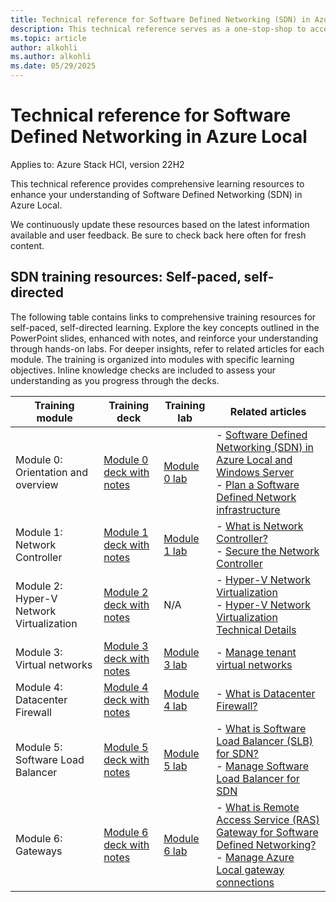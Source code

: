 ```yaml
---
title: Technical reference for Software Defined Networking (SDN) in Azure Local.
description: This technical reference serves as a one-stop-shop to access learning resources available for SDN.
ms.topic: article
author: alkohli
ms.author: alkohli
ms.date: 05/29/2025
---
```


# Technical reference for Software Defined Networking in Azure Local

Applies to: Azure Stack HCI, version 22H2

This technical reference provides comprehensive learning resources to enhance your understanding of Software Defined Networking (SDN) in Azure Local.

We continuously update these resources based on the latest information available and user feedback. Be sure to check back here often for fresh content.

## SDN training resources: Self-paced, self-directed

The following table contains links to comprehensive training resources for self-paced, self-directed learning. Explore the key concepts outlined in the PowerPoint slides, enhanced with notes, and reinforce your understanding through hands-on labs. For deeper insights, refer to related articles for each module. The training is organized into modules with specific learning objectives. Inline knowledge checks are included to assess your understanding as you progress through the decks.

| Training module | Training deck | Training lab | Related articles |
|--|--|--|--|
| Module 0: Orientation and overview | [Module 0 deck with notes](https://github.com/Azure-Samples/AzureStackHCI/tree/main/sdn-training/module-0) | [Module 0 lab](https://github.com/Azure-Samples/AzureStackHCI/tree/main/sdn-training/module-0)| - [Software Defined Networking (SDN) in Azure Local and Windows Server](../concepts/software-defined-networking.md) <br> - [Plan a Software Defined Network infrastructure](../concepts/plan-software-defined-networking-infrastructure.md) |
| Module 1: Network Controller | [Module 1 deck with notes](https://github.com/Azure-Samples/AzureStackHCI/tree/main/sdn-training/module-1)| [Module 1 lab](https://github.com/Azure-Samples/AzureStackHCI/tree/main/sdn-training/module-1) | - [What is Network Controller?](../concepts/network-controller-overview.md) <br> - [Secure the Network Controller](./nc-security.md) |
| Module 2: Hyper-V Network Virtualization | [Module 2 deck with notes](https://github.com/Azure-Samples/AzureStackHCI/tree/main/sdn-training/module-2)| N/A | - [Hyper-V Network Virtualization](/windows-server/networking/sdn/technologies/hyper-v-network-virtualization/hyper-v-network-virtualization) <br> - [Hyper-V Network Virtualization Technical Details](/windows-server/networking/sdn/technologies/hyper-v-network-virtualization/hyperv-network-virtualization-technical-details-windows-server)|
| Module 3: Virtual networks | [Module 3 deck with notes](https://github.com/Azure-Samples/AzureStackHCI/tree/main/sdn-training/module-3)| [Module 3 lab](https://github.com/Azure-Samples/AzureStackHCI/tree/main/sdn-training/module-3) | - [Manage tenant virtual networks](./tenant-virtual-networks.md)|
| Module 4: Datacenter Firewall | [Module 4 deck with notes](https://github.com/Azure-Samples/AzureStackHCI/tree/main/sdn-training/module-4)| [Module 4 lab](https://github.com/Azure-Samples/AzureStackHCI/tree/main/sdn-training/module-4) | - [What is Datacenter Firewall?](../concepts/datacenter-firewall-overview.md)|
| Module 5: Software Load Balancer | [Module 5 deck with notes](https://github.com/Azure-Samples/AzureStackHCI/tree/main/sdn-training/module-5)| [Module 5 lab](https://github.com/Azure-Samples/AzureStackHCI/tree/main/sdn-training/module-5) | - [What is Software Load Balancer (SLB) for SDN?](../concepts/software-load-balancer.md) <br> - [Manage Software Load Balancer for SDN](./load-balancers.md)|
| Module 6: Gateways | [Module 6 deck with notes](https://github.com/Azure-Samples/AzureStackHCI/tree/main/sdn-training/module-6)| [Module 6 lab](https://github.com/Azure-Samples/AzureStackHCI/tree/main/sdn-training/module-6) | - [What is Remote Access Service (RAS) Gateway for Software Defined Networking?](../concepts/gateway-overview.md) <br> - [Manage Azure Local gateway connections](./gateway-connections.md)|